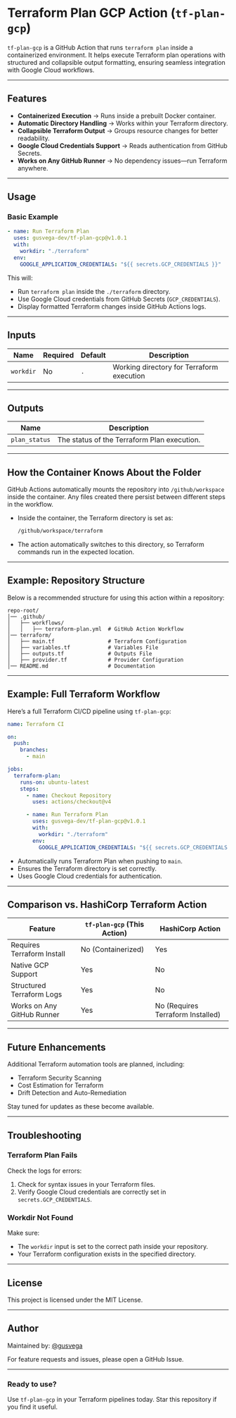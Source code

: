 # Terraform Plan GCP Action (`tf-plan-gcp`)

`tf-plan-gcp` is a GitHub Action that runs `terraform plan` inside a containerized environment. It helps execute Terraform plan operations with structured and collapsible output formatting, ensuring seamless integration with Google Cloud workflows.

---

## Features
- **Containerized Execution** → Runs inside a prebuilt Docker container.
- **Automatic Directory Handling** → Works within your Terraform directory.
- **Collapsible Terraform Output** → Groups resource changes for better readability.
- **Google Cloud Credentials Support** → Reads authentication from GitHub Secrets.
- **Works on Any GitHub Runner** → No dependency issues—run Terraform anywhere.

---

## Usage
### Basic Example
```yaml
- name: Run Terraform Plan
  uses: gusvega-dev/tf-plan-gcp@v1.0.1
  with:
    workdir: "./terraform"
  env:
    GOOGLE_APPLICATION_CREDENTIALS: "${{ secrets.GCP_CREDENTIALS }}"
```
This will:
- Run `terraform plan` inside the `./terraform` directory.
- Use Google Cloud credentials from GitHub Secrets (`GCP_CREDENTIALS`).
- Display formatted Terraform changes inside GitHub Actions logs.

---

## Inputs
| Name      | Required | Default | Description |
|-----------|----------|---------|-------------|
| `workdir` | No | `.` | Working directory for Terraform execution |

---

## Outputs
| Name          | Description |
|--------------|-------------|
| `plan_status` | The status of the Terraform Plan execution. |

---

## How the Container Knows About the Folder
GitHub Actions automatically mounts the repository into `/github/workspace` inside the container. Any files created there persist between different steps in the workflow.

- Inside the container, the Terraform directory is set as:
  ```sh
  /github/workspace/terraform
  ```
- The action automatically switches to this directory, so Terraform commands run in the expected location.

---

## Example: Repository Structure
Below is a recommended structure for using this action within a repository:
```
repo-root/
│── .github/
│   ├── workflows/
│   │   ├── terraform-plan.yml  # GitHub Action Workflow
│── terraform/
│   ├── main.tf                 # Terraform Configuration
│   ├── variables.tf            # Variables File
│   ├── outputs.tf              # Outputs File
│   ├── provider.tf             # Provider Configuration
│── README.md                   # Documentation
```

---

## Example: Full Terraform Workflow
Here’s a full Terraform CI/CD pipeline using `tf-plan-gcp`:
```yaml
name: Terraform CI

on:
  push:
    branches:
      - main

jobs:
  terraform-plan:
    runs-on: ubuntu-latest
    steps:
      - name: Checkout Repository
        uses: actions/checkout@v4

      - name: Run Terraform Plan
        uses: gusvega-dev/tf-plan-gcp@v1.0.1
        with:
          workdir: "./terraform"
        env:
          GOOGLE_APPLICATION_CREDENTIALS: "${{ secrets.GCP_CREDENTIALS }}"
```
- Automatically runs Terraform Plan when pushing to `main`.
- Ensures the Terraform directory is set correctly.
- Uses Google Cloud credentials for authentication.

---

## Comparison vs. HashiCorp Terraform Action
| Feature                     | `tf-plan-gcp` (This Action) | HashiCorp Action |
|-----------------------------|----------------------|------------------|
| Requires Terraform Install  | No (Containerized) | Yes |
| Native GCP Support          | Yes | No |
| Structured Terraform Logs   | Yes | No |
| Works on Any GitHub Runner  | Yes | No (Requires Terraform Installed) |

---

## Future Enhancements
Additional Terraform automation tools are planned, including:
- Terraform Security Scanning
- Cost Estimation for Terraform
- Drift Detection and Auto-Remediation

Stay tuned for updates as these become available.

---

## Troubleshooting
### Terraform Plan Fails
Check the logs for errors:
1. Check for syntax issues in your Terraform files.
2. Verify Google Cloud credentials are correctly set in `secrets.GCP_CREDENTIALS`.

### Workdir Not Found
Make sure:
- The `workdir` input is set to the correct path inside your repository.
- Your Terraform configuration exists in the specified directory.

---

## License
This project is licensed under the MIT License.

---

## Author
Maintained by: [@gusvega](https://github.com/gusvega)

For feature requests and issues, please open a GitHub Issue.

---

### Ready to use?
Use `tf-plan-gcp` in your Terraform pipelines today.
Star this repository if you find it useful.


